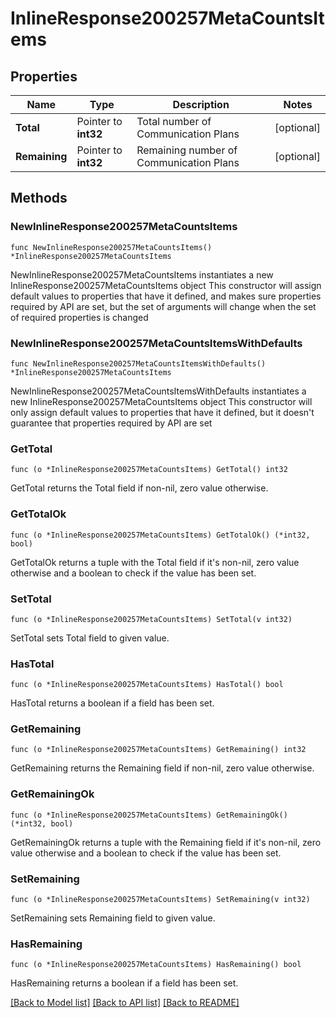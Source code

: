 # InlineResponse200257MetaCountsItems

## Properties

Name | Type | Description | Notes
------------ | ------------- | ------------- | -------------
**Total** | Pointer to **int32** | Total number of Communication Plans | [optional] 
**Remaining** | Pointer to **int32** | Remaining number of Communication Plans | [optional] 

## Methods

### NewInlineResponse200257MetaCountsItems

`func NewInlineResponse200257MetaCountsItems() *InlineResponse200257MetaCountsItems`

NewInlineResponse200257MetaCountsItems instantiates a new InlineResponse200257MetaCountsItems object
This constructor will assign default values to properties that have it defined,
and makes sure properties required by API are set, but the set of arguments
will change when the set of required properties is changed

### NewInlineResponse200257MetaCountsItemsWithDefaults

`func NewInlineResponse200257MetaCountsItemsWithDefaults() *InlineResponse200257MetaCountsItems`

NewInlineResponse200257MetaCountsItemsWithDefaults instantiates a new InlineResponse200257MetaCountsItems object
This constructor will only assign default values to properties that have it defined,
but it doesn't guarantee that properties required by API are set

### GetTotal

`func (o *InlineResponse200257MetaCountsItems) GetTotal() int32`

GetTotal returns the Total field if non-nil, zero value otherwise.

### GetTotalOk

`func (o *InlineResponse200257MetaCountsItems) GetTotalOk() (*int32, bool)`

GetTotalOk returns a tuple with the Total field if it's non-nil, zero value otherwise
and a boolean to check if the value has been set.

### SetTotal

`func (o *InlineResponse200257MetaCountsItems) SetTotal(v int32)`

SetTotal sets Total field to given value.

### HasTotal

`func (o *InlineResponse200257MetaCountsItems) HasTotal() bool`

HasTotal returns a boolean if a field has been set.

### GetRemaining

`func (o *InlineResponse200257MetaCountsItems) GetRemaining() int32`

GetRemaining returns the Remaining field if non-nil, zero value otherwise.

### GetRemainingOk

`func (o *InlineResponse200257MetaCountsItems) GetRemainingOk() (*int32, bool)`

GetRemainingOk returns a tuple with the Remaining field if it's non-nil, zero value otherwise
and a boolean to check if the value has been set.

### SetRemaining

`func (o *InlineResponse200257MetaCountsItems) SetRemaining(v int32)`

SetRemaining sets Remaining field to given value.

### HasRemaining

`func (o *InlineResponse200257MetaCountsItems) HasRemaining() bool`

HasRemaining returns a boolean if a field has been set.


[[Back to Model list]](../README.md#documentation-for-models) [[Back to API list]](../README.md#documentation-for-api-endpoints) [[Back to README]](../README.md)


